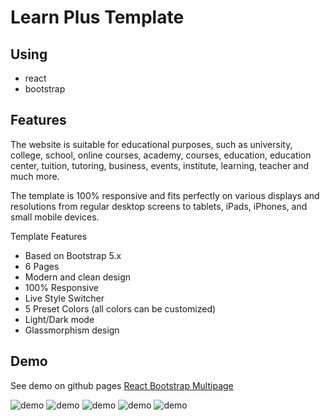 # Learn Plus Template  

## Using
- react
- bootstrap

## Features
The website is suitable for educational purposes, such as university, college, school, online courses, academy, courses, education, education center, tuition, tutoring, business, events, institute, learning, teacher and much more.

The template is 100% responsive and fits perfectly on various displays and resolutions from regular desktop screens to tablets, iPads, iPhones, and small mobile devices.

Template Features
- Based on Bootstrap 5.x
- 6 Pages
- Modern and clean design
- 100% Responsive
- Live Style Switcher
- 5 Preset Colors (all colors can be customized)
- Light/Dark mode
- Glassmorphism design


## Demo
See demo on github pages
[React Bootstrap Multipage](https://kamalheydari.github.io/react-bootstrap-multipage-learnplus)

![demo](demo1.png)
![demo](demo2.png)
![demo](demo3.png)
![demo](demo4.png)
![demo](demo5.png)
